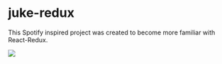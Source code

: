 # juke-redux

This Spotify inspired project was created to become more familiar with React-Redux.

![](http://i65.tinypic.com/fwofit.png)
